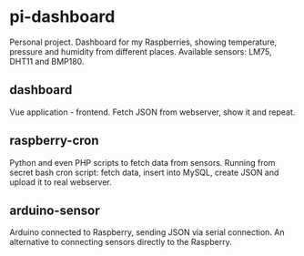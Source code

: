 # pi-dashboard
Personal project. Dashboard for my Raspberries, showing temperature, pressure and humidity from different places. Available sensors: LM75, DHT11 and BMP180.


## dashboard 
Vue application - frontend. Fetch JSON from webserver, show it and repeat.

## raspberry-cron 
Python and even PHP scripts to fetch data from sensors. Running from secret bash cron script: fetch data, insert into MySQL, create JSON and upload it to real webserver.

## arduino-sensor
Arduino connected to Raspberry, sending JSON via serial connection. An alternative to connecting sensors directly to the Raspberry.
